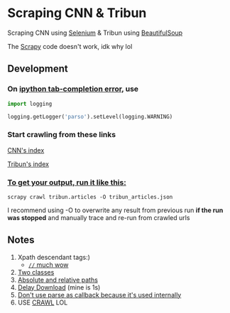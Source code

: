 # Scraping CNN & Tribun

Scraping CNN using [Selenium](https://selenium-python.readthedocs.io/) & Tribun using [BeautifulSoup](https://www.crummy.com/software/BeautifulSoup/bs4/doc/)

The [Scrapy](https://docs.scrapy.org/en/latest/index.html) code doesn't work, idk why lol

## Development

### On [ipython tab-completion error](https://github.com/ipython/ipython/issues/10946), use

```python
import logging

logging.getLogger('parso').setLevel(logging.WARNING)
```

### Start crawling from these links

[CNN's index](https://www.cnnindonesia.com/indeks)

[Tribun's index](https://www.tribunnews.com/index-news/news?date=2021-5-1)

### [To get your output, run it like this:](https://stackoverflow.com/a/57054297/8996974)

`scrapy crawl tribun.articles -O tribun_articles.json`

I recommend using -O to overwrite any result from previous run **if the run was stopped** and manually trace and re-run from crawled urls

## Notes

1. Xpath descendant tags:)
   - [`//` much wow](https://stackoverflow.com/a/13490664/8996974)
2. [Two classes](https://stackoverflow.com/a/3881148/8996974)
3. [Absolute and relative paths](https://stackoverflow.com/a/35608304/8996974)
4. [Delay Download](https://stackoverflow.com/a/30410408) (mine is 1s)
5. [Don't use parse as callback because it's used internally](https://stackoverflow.com/a/32626667/8996974)
6. USE [CRAWL](https://stackoverflow.com/a/42866157/8996974) LOL
